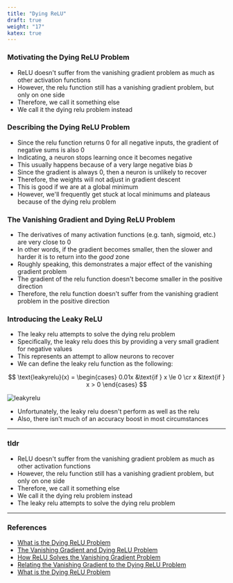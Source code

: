 ```yaml
---
title: "Dying ReLU"
draft: true
weight: "17"
katex: true
---
```


### Motivating the Dying ReLU Problem
- ReLU doesn't suffer from the vanishing gradient problem as much as other activation functions
- However, the relu function still has a vanishing gradient problem, but only on one side
- Therefore, we call it something else
- We call it the dying relu problem instead

### Describing the Dying ReLU Problem
- Since the relu function returns $0$ for all negative inputs, the gradient of negative sums is also $0$
- Indicating, a neuron stops learning once it becomes negative
- This usually happens because of a very large negative bias $b$
- Since the gradient is always $0$, then a neuron is unlikely to recover
- Therefore, the weights will not adjust in gradient descent
- This is good if we are at a global minimum
- However, we'll frequently get stuck at local minimums and plateaus because of the dying relu problem

### The Vanishing Gradient and Dying ReLU Problem
- The derivatives of many activation functions (e.g. tanh, sigmoid, etc.) are very close to $0$
- In other words, if the gradient becomes smaller, then the slower and harder it is to return into the *good* zone
- Roughly speaking, this demonstrates a major effect of the vanishing gradient problem
- The gradient of the relu function doesn't become smaller in the positive direction
- Therefore, the relu function doesn't suffer from the vanishing gradient problem in the positive direction

### Introducing the Leaky ReLU
- The leaky relu attempts to solve the dying relu problem
- Specifically, the leaky relu does this by providing a very small gradient for negative values
- This represents an attempt to allow neurons to recover
- We can define the leaky relu function as the following:

$$ \text{leakyrelu}(x) = \begin{cases} 0.01x &\text{if } x \le 0 \cr x &\text{if } x > 0 \end{cases} $$

![leakyrelu](/img/leakyrelu.svg)

- Unfortunately, the leaky relu doesn't perform as well as the relu
- Also, there isn't much of an accuracy boost in most circumstances

---

### tldr
- ReLU doesn't suffer from the vanishing gradient problem as much as other activation functions
- However, the relu function still has a vanishing gradient problem, but only on one side
- Therefore, we call it something else
- We call it the dying relu problem instead
- The leaky relu attempts to solve the dying relu problem

---

### References
- [What is the Dying ReLU Problem](https://datascience.stackexchange.com/questions/5706/what-is-the-dying-relu-problem-in-neural-networks)
- [The Vanishing Gradient and Dying ReLU Problem](https://ayearofai.com/rohan-4-the-vanishing-gradient-problem-ec68f76ffb9b)
- [How ReLU Solves the Vanishing Gradient Problem](https://www.quora.com/How-does-the-ReLu-solve-the-vanishing-gradient-problem)
- [Relating the Vanishing Gradient to the Dying ReLU Problem](https://datascience.stackexchange.com/questions/11591/relu-does-have-0-gradient-by-definition-then-why-gradient-vanish-is-not-a-probl)
- [What is the Dying ReLU Problem](https://www.quora.com/What-is-the-dying-ReLU-problem-in-neural-networks)
